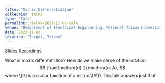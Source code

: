 ```yaml
---
title: "Matrix Differentiation"
collection: talks
type: "Talk"
permalink: /talks/2023-11-02-talk
venue: "Department of Electrical Engineering, National Taiwan University"
date: 2023-11-02
location: "Taipei, Taiwan"
---
```


[Slides](https://github.com/WenPerng/EESAAD_slides/blob/8bb7e14a4bd44e8dd70803546ddef0b3ab2adf02/Matrix%20Differentiation%202023%20%5Bwritten%5D.pdf)
[Recordings](https://www.youtube.com/watch?v=YRVq5iREDJo)

What is matrix differentiation? How do we make sense of the notation
$$ \frac{\mathrm{d} f}{\mathrm{d} A}, $$
where \\(f\\) is a scalar function of a matrix \\(A\\)? This talk answers just that.
